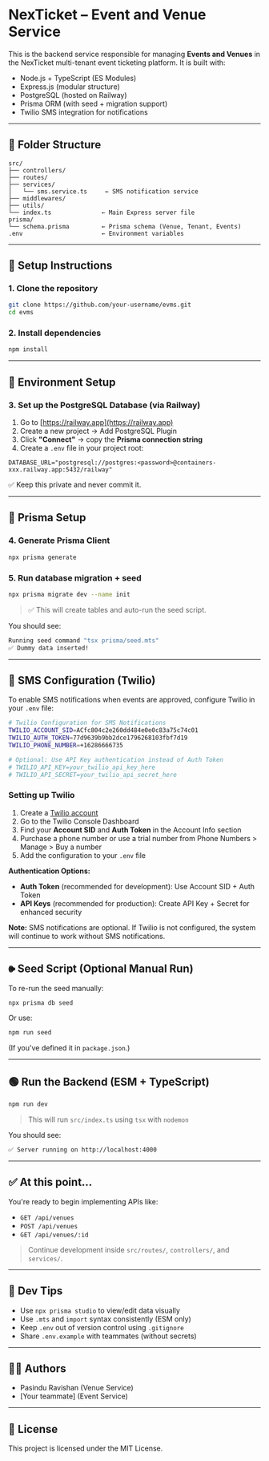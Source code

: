 # NexTicket – Event and Venue Service

This is the backend service responsible for managing **Events and Venues** in the NexTicket multi-tenant event ticketing platform. It is built with:

* Node.js + TypeScript (ES Modules)
* Express.js (modular structure)
* PostgreSQL (hosted on Railway)
* Prisma ORM (with seed + migration support)
* Twilio SMS integration for notifications

---

## 📁 Folder Structure

```
src/
├── controllers/
├── routes/
├── services/
│   └── sms.service.ts     ← SMS notification service
├── middlewares/
├── utils/
└── index.ts              ← Main Express server file
prisma/
└── schema.prisma         ← Prisma schema (Venue, Tenant, Events)
.env                      ← Environment variables
```

---

## 🚀 Setup Instructions

### 1. Clone the repository

```bash
git clone https://github.com/your-username/evms.git
cd evms
```

### 2. Install dependencies

```bash
npm install
```

---

## 💠 Environment Setup

### 3. Set up the PostgreSQL Database (via Railway)

1. Go to [https://railway.app](https://railway.app)
2. Create a new project → Add PostgreSQL Plugin
3. Click **"Connect"** → copy the **Prisma connection string**
4. Create a `.env` file in your project root:

```env
DATABASE_URL="postgresql://postgres:<password>@containers-xxx.railway.app:5432/railway"
```

✅ Keep this private and never commit it.

---

## 🔧 Prisma Setup

### 4. Generate Prisma Client

```bash
npx prisma generate
```

### 5. Run database migration + seed

```bash
npx prisma migrate dev --name init
```

> ✅ This will create tables and auto-run the seed script.

You should see:

```bash
Running seed command "tsx prisma/seed.mts"
✅ Dummy data inserted!
```

---

## 📱 SMS Configuration (Twilio)

To enable SMS notifications when events are approved, configure Twilio in your `.env` file:

```bash
# Twilio Configuration for SMS Notifications
TWILIO_ACCOUNT_SID=ACfc804c2e260dd484e0e0c83a75c74c01
TWILIO_AUTH_TOKEN=77d9639b9bb2dce1796268103fbf7d19
TWILIO_PHONE_NUMBER=+16286666735

# Optional: Use API Key authentication instead of Auth Token
# TWILIO_API_KEY=your_twilio_api_key_here
# TWILIO_API_SECRET=your_twilio_api_secret_here
```

### Setting up Twilio

1. Create a [Twilio account](https://www.twilio.com)
2. Go to the Twilio Console Dashboard
3. Find your **Account SID** and **Auth Token** in the Account Info section
4. Purchase a phone number or use a trial number from Phone Numbers > Manage > Buy a number
5. Add the configuration to your `.env` file

**Authentication Options:**
- **Auth Token** (recommended for development): Use Account SID + Auth Token
- **API Keys** (recommended for production): Create API Key + Secret for enhanced security

**Note:** SMS notifications are optional. If Twilio is not configured, the system will continue to work without SMS notifications.

---

## 🕪 Seed Script (Optional Manual Run)

To re-run the seed manually:

```bash
npx prisma db seed
```

Or use:

```bash
npm run seed
```

(If you've defined it in `package.json`.)

---

## 🟢 Run the Backend (ESM + TypeScript)

```bash
npm run dev
```

> This will run `src/index.ts` using `tsx` with `nodemon`

You should see:

```bash
✅ Server running on http://localhost:4000
```

---

## ✅ At this point...

You're ready to begin implementing APIs like:

* `GET /api/venues`
* `POST /api/venues`
* `GET /api/venues/:id`

> Continue development inside `src/routes/`, `controllers/`, and `services/`.

---

## 🛌 Dev Tips

* Use `npx prisma studio` to view/edit data visually
* Use `.mts` and `import` syntax consistently (ESM only)
* Keep `.env` out of version control using `.gitignore`
* Share `.env.example` with teammates (without secrets)

---

## 👨‍💼 Authors

* Pasindu Ravishan (Venue Service)
* \[Your teammate] (Event Service)

---

## 📄 License

This project is licensed under the MIT License.
